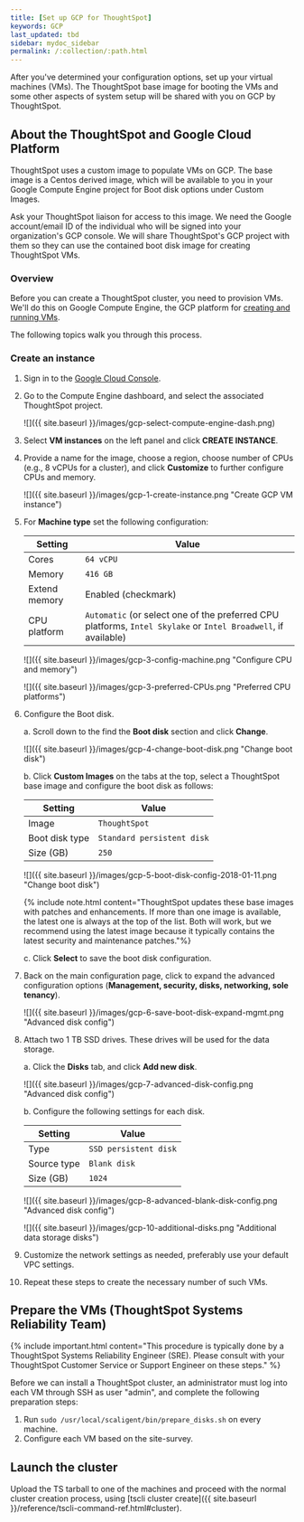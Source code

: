 ```yaml
---
title: [Set up GCP for ThoughtSpot]
keywords: GCP
last_updated: tbd
sidebar: mydoc_sidebar
permalink: /:collection/:path.html
---
```


After you've determined your configuration options, set up your virtual machines
(VMs). The ThoughtSpot base image for booting the VMs and some other aspects of
system setup will be shared with you on GCP by ThoughtSpot.

## About the ThoughtSpot and Google Cloud Platform

ThoughtSpot uses a custom image to populate VMs on GCP. The base image is a Centos derived
image, which will be available to you in your Google Compute Engine project for
Boot disk options under Custom Images.

Ask your ThoughtSpot liaison for access to this image. We need the Google account/email ID of the individual who will be signed into your organization's GCP console. We will share ThoughtSpot's GCP project with them so they can use the contained boot disk image for creating ThoughtSpot VMs.

### Overview

Before you can create a ThoughtSpot cluster, you need to provision VMs.  We'll
do this on Google Compute Engine, the GCP platform for [creating and running VMs](https).

The following topics walk you through this process.

###  Create an instance

1. Sign in to the [Google Cloud Console](https://console.cloud.google.com/).

2. Go to the Compute Engine dashboard, and select the associated ThoughtSpot project.

    ![]({{ site.baseurl }}/images/gcp-select-compute-engine-dash.png)

2. Select **VM instances** on the left panel and click **CREATE INSTANCE**.

3. Provide a name for the image, choose a region, choose number of CPUs (e.g., 8 vCPUs for a cluster), and click **Customize** to further configure CPUs and memory.

    ![]({{ site.baseurl }}/images/gcp-1-create-instance.png "Create GCP VM instance")

4. For **Machine type** set the following configuration:

    | Setting       | Value                |
    |------------   | -------------------- |
    | Cores         | `64 vCPU`            |
    | Memory        | `416 GB`             |
    | Extend memory | Enabled (checkmark)  |
    | CPU platform  | `Automatic` (or select one of the preferred CPU platforms, `Intel Skylake` or `Intel Broadwell`, if available)|

    ![]({{ site.baseurl }}/images/gcp-3-config-machine.png "Configure CPU and memory")

    ![]({{ site.baseurl }}/images/gcp-3-preferred-CPUs.png "Preferred CPU platforms")

5. Configure the Boot disk.

    a. Scroll down to the find the **Boot disk** section and click **Change**.

      ![]({{ site.baseurl }}/images/gcp-4-change-boot-disk.png "Change boot disk")

    b. Click **Custom Images** on the tabs at the top, select a ThoughtSpot base image and configure the boot disk as follows:

      | Setting         | Value                     |
      |------------     | --------------------      |
      | Image           | `ThoughtSpot`             |
      | Boot disk type  | `Standard persistent disk`|
      | Size (GB)       | `250`                     |

      ![]({{ site.baseurl }}/images/gcp-5-boot-disk-config-2018-01-11.png "Change boot disk")

      {% include note.html content="ThoughtSpot updates these base images with patches and enhancements. If more than one image is available, the latest one is always at the top of the list. Both will work, but we recommend using the latest image because it typically contains the latest security and maintenance patches."%}

      c. Click **Select** to save the boot disk configuration.

6.  Back on the main configuration page, click to expand the advanced configuration options
    (**Management, security, disks, networking, sole tenancy**).

    ![]({{ site.baseurl }}/images/gcp-6-save-boot-disk-expand-mgmt.png "Advanced disk config")

7.  Attach two 1 TB SSD drives. These drives will be used for the data storage.

    a. Click the **Disks** tab, and click **Add new disk**.

      ![]({{ site.baseurl }}/images/gcp-7-advanced-disk-config.png "Advanced disk config")

    b. Configure the following settings for each disk.

      | Setting      | Value                  |
      |------------  | ---------------------- |
      | Type         | `SSD persistent disk`  |
      | Source type  | `Blank disk`           |
      | Size (GB)    | `1024`                 |

      ![]({{ site.baseurl }}/images/gcp-8-advanced-blank-disk-config.png "Advanced disk config")

      ![]({{ site.baseurl }}/images/gcp-10-additional-disks.png "Additional data storage disks")

8. Customize the network settings as needed, preferably use your default VPC settings.

9. Repeat these steps to create the necessary number of such VMs.

## Prepare the VMs (ThoughtSpot Systems Reliability Team)

{% include important.html content="This procedure is typically done by a
ThoughtSpot Systems Reliability Engineer (SRE). Please consult
with your ThoughtSpot Customer Service or Support Engineer on these steps." %}

Before we can install a ThoughtSpot cluster, an administrator must log into
each VM through SSH as user "admin", and complete the following preparation steps:

1. Run `sudo /usr/local/scaligent/bin/prepare_disks.sh` on every machine.
2. Configure each VM based on the site-survey.

## Launch the cluster

Upload the TS tarball to one of the machines and proceed with the normal
cluster creation process, using [tscli cluster create]({{ site.baseurl }}/reference/tscli-command-ref.html#cluster).
